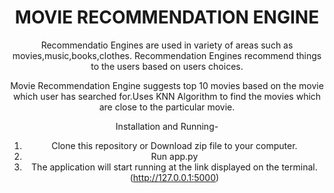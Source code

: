 <center><h1>MOVIE RECOMMENDATION ENGINE</h1><center>

Recommendatio Engines are used in variety of areas such as movies,music,books,clothes. Recommendation Engines recommend things to the users based on users choices.
  
Movie Recommendation Engine suggests top 10 movies based on the movie which user has searched for.Uses KNN Algorithm to find the movies which are close to the particular movie.

  
Installation and Running-<br />
  1. Clone this repository or Download zip file to your computer.</br>
  2. Run app.py</br>
  3. The application will start running at the link displayed on the terminal. (http://127.0.0.1:5000)
